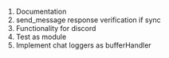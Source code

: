 1) Documentation
2) send_message response verification if sync
3) Functionality for discord
4) Test as module
5) Implement chat loggers as bufferHandler